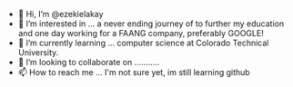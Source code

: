 - 👋 Hi, I’m @ezekielakay
- 👀 I’m interested in ... a never ending journey of to further my education and one day working for a FAANG company, preferably GOOGLE!
- 🌱 I’m currently learning ... computer science at Colorado Technical University.
- 💞️ I’m looking to collaborate on ...........
- 📫 How to reach me ... I'm not sure yet, im still learning github

<!---
ezekielakay/ezekielakay is a ✨ special ✨ repository because its `README.md` (this file) appears on your GitHub profile.
You can click the Preview link to take a look at your changes.
--->
